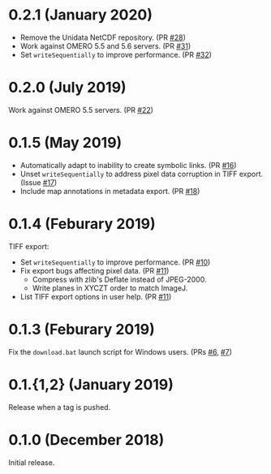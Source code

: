 # 0.2.1 (January 2020)

- Remove the Unidata NetCDF repository. (PR [\#28](https://github.com/ome/omero-downloader/pull/28))
- Work against OMERO 5.5 and 5.6 servers. (PR [\#31](https://github.com/ome/omero-downloader/pull/31))
- Set `writeSequentially` to improve performance. (PR [\#32](https://github.com/ome/omero-downloader/pull/32))

# 0.2.0 (July 2019)

Work against OMERO 5.5 servers.
(PR [\#22](https://github.com/ome/omero-downloader/pull/22))


# 0.1.5 (May 2019)

- Automatically adapt to inability to create symbolic links.
  (PR [\#16](https://github.com/ome/omero-downloader/pull/16))
- Unset `writeSequentially` to address pixel data corruption in TIFF
  export. (Issue
  [\#17](https://github.com/ome/omero-downloader/issues/17))
- Include map annotations in metadata export.
  (PR [\#18](https://github.com/ome/omero-downloader/pull/18))


# 0.1.4 (Feburary 2019)

TIFF export:

- Set `writeSequentially` to improve performance.
  (PR [\#10](https://github.com/ome/omero-downloader/pull/10))
- Fix export bugs affecting pixel data.
  (PR [\#11](https://github.com/ome/omero-downloader/pull/11))
    - Compress with zlib's Deflate instead of JPEG-2000.
    - Write planes in XYCZT order to match ImageJ.
- List TIFF export options in user help.
  (PR [\#11](https://github.com/ome/omero-downloader/pull/11))


# 0.1.3 (Feburary 2019)

Fix the `download.bat` launch script for Windows users.
(PRs [\#6](https://github.com/ome/omero-downloader/pull/6),
[\#7](https://github.com/ome/omero-downloader/pull/7))


# 0.1.{1,2} (January 2019)

Release when a tag is pushed.


# 0.1.0 (December 2018)

Initial release.
